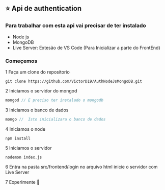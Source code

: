 ##  :star: Api de authentication
### Para trabalhar com esta api vai precisar de ter instalado
* Node js
* MongoDB
* Live Server: Extesão de VS Code (Para Inicializar a parte do FrontEnd)

### Começemos
1 Faça um clone do repositorio
~~~
git clone https://github.com/VictorD19/AuthNodeJsMongoDB.git
~~~
2 Iniciamos o servidor do mongod 
~~~ javascript
mongod // É preciso ter instalado o mongodb
~~~
3 Iniciamos o banco de dados
~~~javascript
mongo //  Isto inicializara o banco de dados
~~~
4 Iniciamos o node
~~~
npm install
~~~
5 Iniciamos o servidor
~~~
nodemon index.js
~~~
6 Entra na pasta src/frontend/login no arquivo html inicie o servidor com Live Server

7 Experimente :star_struck: